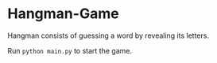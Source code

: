 # Hangman-Game

Hangman consists of guessing a word by revealing its letters.

Run `python main.py` to start the game.
